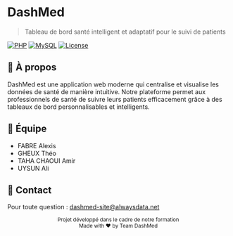 # DashMed

> Tableau de bord santé intelligent et adaptatif pour le suivi de patients

[![PHP](https://img.shields.io/badge/PHP-8.0+-777BB4?style=flat&logo=php&logoColor=white)](https://php.net)
[![MySQL](https://img.shields.io/badge/MySQL-5.7+-4479A1?style=flat&logo=mysql&logoColor=white)](https://mysql.com)
[![License](https://img.shields.io/badge/License-MIT-green.svg)](LICENSE)

## 📖 À propos

DashMed est une application web moderne qui centralise et visualise les données de santé de manière intuitive. Notre plateforme permet aux professionnels de santé de suivre leurs patients efficacement grâce à des tableaux de bord personnalisables et intelligents.

## 👥 Équipe

- FABRE Alexis
- GHEUX Théo
- TAHA CHAOUI Amir
- UYSUN Ali

## 📧 Contact

Pour toute question : [dashmed-site@alwaysdata.net](mailto:dashmed-site@alwaysdata.net)

<div align="center">
  <sub>Projet développé dans le cadre de notre formation</sub><br>
  <sub>Made with ❤️ by Team DashMed</sub>
</div>
